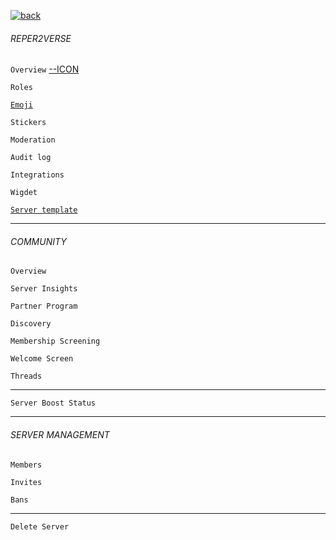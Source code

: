 [![back](https://cdn.discordapp.com/emojis/887168885747511396?size=32)](https://reper2.github.io/Downloadable-Files/discord/guilds/771861170256085023)
###### REPER2VERSE

`Overview` [--ICON](https://cdn.discordapp.com/icons/771861170256085023/c6e18289481896794fb9c7ef70427045.png?size=4096)

`Roles`

[`Emoji`](https://reper2.github.io/Downloadable-Files/md/discord/guilds/771861170256085023/emoji)

`Stickers`

```Moderation```

```Audit log```

```Integrations```

```Wigdet```

[`Server template`](https://reper2.github.io/Downloadable-Files/discord/guilds/771861170256085023/RS_serverIcon_001.png)

---

###### COMMUNITY

`Overview`

`Server Insights`

`Partner Program`

`Discovery`

`Membership Screening`

`Welcome Screen`

`Threads`

---

`Server Boost Status`

---

###### SERVER MANAGEMENT

`Members`

`Invites`

`Bans`

---

`Delete Server`
